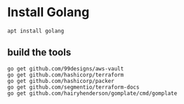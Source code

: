 # Install Golang

```cli
apt install golang
```

## build the tools

```cli
go get github.com/99designs/aws-vault
go get github.com/hashicorp/terraform
go get github.com/hashicorp/packer
go get github.com/segmentio/terraform-docs
go get github.com/hairyhenderson/gomplate/cmd/gomplate
```

